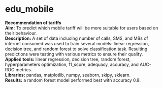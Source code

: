# edu_mobile
**Recommendation of tariffs**  
**Aim:** To predict which mobile tariff will be more suitable for users based on their behaviour.  
**Description:** A set of data including number of calls, SMS, and MBs of internet consumed was used to train several models: linear regression, decision tree, and random forest to solve classification task. Resulting predictions were testing with various metrics to ensure their quality.  
**Applied tools:** linear regression, decision tree, random forest, hyperparameters optimization, f1_score, adequacy, accuracy, and AUC-ROC metrics.  
**Libraries:** pandas, matplotlib, numpy, seaborn, skipy, sklearn.  
**Results:** a random forest model performed best with accuracy 0.8.  
